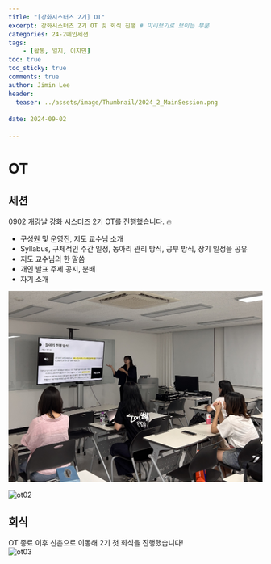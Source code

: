 ```yaml
---
title: "[강화시스터즈 2기] OT"
excerpt: 강화시스터즈 2기 OT 및 회식 진행 # 미리보기로 보이는 부분
categories: 24-2메인세션
tags: 
    - [활동, 일지, 이지민]
toc: true
toc_sticky: true
comments: true
author: Jimin Lee
header:
  teaser: ../assets/image/Thumbnail/2024_2_MainSession.png

date: 2024-09-02

---
```


# OT

## 세션

0902 개강날 강화 시스터즈 2기 OT를 진행했습니다. 🔥

- 구성원 및 운영진, 지도 교수님 소개
- Syllabus, 구체적인 주간 일정, 동아리 관리 방식, 공부 방식, 장기 일정을 공유
- 지도 교수님의 한 말씀 
- 개인 발표 주제 공지, 분배
- 자기 소개 

![ot01](../assets/image/Articles/2024_2/OT/1.jpg)  
  
![ot02](../assets/image/Articles/2024_2/OT/2.jpg)

## 회식  
OT 종료 이후 신촌으로 이동해 2기 첫 회식을 진행했습니다!  
![ot03](../assets/image/Articles/2024_2/OT/3.jpg)
